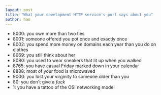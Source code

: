 ```yaml
---
layout: post
title: "What your development HTTP service's port says about you"
author: hao
---
```


* 8000: you own more than two ties
* 8001: someone offered you pot once and exactly once
* 8002: you spend more money on domains each year than you do on clothes
* 8069: you still think about her
* 8080: you used to wear sneakers that lit up when you walked
* 8765: you have casual Friday marked down in your calendar
* 8888: most of your food is microwaved
* 9000: you lost your virginity to someone older than you
* 80: you don't give a _fuck_
* 1: you have a tattoo of the OSI networking model
